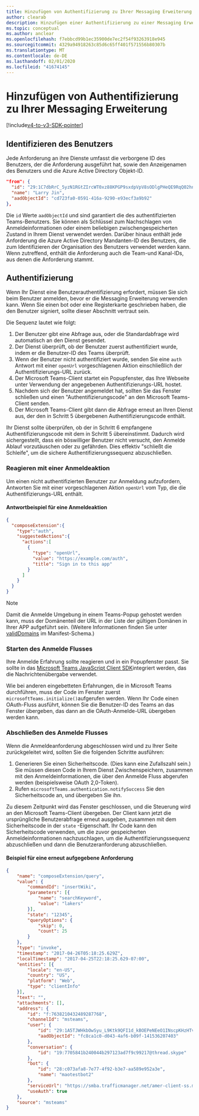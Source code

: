 ```yaml
---
title: Hinzufügen von Authentifizierung zu Ihrer Messaging Erweiterung
author: clearab
description: Hinzufügen einer Authentifizierung zu einer Messaging Erweiterung
ms.topic: conceptual
ms.author: anclear
ms.openlocfilehash: f7ebbcd99b1ec35900de7ec2f54f93263918e945
ms.sourcegitcommit: 4329a94918263c85d6c65ff401f571556b80307b
ms.translationtype: MT
ms.contentlocale: de-DE
ms.lasthandoff: 02/01/2020
ms.locfileid: "41674145"
---
```

# <a name="add-authentication-to-your-messaging-extension"></a>Hinzufügen von Authentifizierung zu Ihrer Messaging Erweiterung

[!include[v4-to-v3-SDK-pointer](~/includes/v4-to-v3-pointer-me.md)]

## <a name="identify-the-user"></a>Identifizieren des Benutzers

Jede Anforderung an ihre Dienste umfasst die verborgene ID des Benutzers, der die Anforderung ausgeführt hat, sowie den Anzeigenamen des Benutzers und die Azure Active Directory Objekt-ID.

```json
"from": {
  "id": "29:1C7dbRrC_5yzN1RGtZIrcWT0xz88KPGP9sxdpVpV8sODlgPHeQE9RqQ02hnpuKzy6zZ-AaZx6swUOMj_Dsdse3TQ4sIaeebbFBF-VgjJy_nY",
  "name": "Larry Jin",
  "aadObjectId": "cd723fa0-0591-416a-9290-e93ecf3a9b92"
},
```

Die `id` Werte `aadObjectId` und sind garantiert die des authentifizierten Teams-Benutzers. Sie können als Schlüssel zum Nachschlagen von Anmeldeinformationen oder einem beliebigen zwischengespeicherten Zustand in Ihrem Dienst verwendet werden. Darüber hinaus enthält jede Anforderung die Azure Active Directory Mandanten-ID des Benutzers, die zum Identifizieren der Organisation des Benutzers verwendet werden kann. Wenn zutreffend, enthält die Anforderung auch die Team-und Kanal-IDs, aus denen die Anforderung stammt.

## <a name="authentication"></a>Authentifizierung

Wenn Ihr Dienst eine Benutzerauthentifizierung erfordert, müssen Sie sich beim Benutzer anmelden, bevor er die Messaging Erweiterung verwenden kann. Wenn Sie einen bot oder eine Registerkarte geschrieben haben, die den Benutzer signiert, sollte dieser Abschnitt vertraut sein.

Die Sequenz lautet wie folgt:

1. Der Benutzer gibt eine Abfrage aus, oder die Standardabfrage wird automatisch an den Dienst gesendet.
2. Der Dienst überprüft, ob der Benutzer zuerst authentifiziert wurde, indem er die Benutzer-ID des Teams überprüft.
3. Wenn der Benutzer nicht authentifiziert wurde, senden Sie eine `auth` Antwort mit einer `openUrl` vorgeschlagenen Aktion einschließlich der Authentifizierungs-URL zurück.
4. Der Microsoft Teams-Client startet ein Popupfenster, das Ihre Webseite unter Verwendung der angegebenen Authentifizierungs-URL hostet.
5. Nachdem sich der Benutzer angemeldet hat, sollten Sie das Fenster schließen und einen "Authentifizierungscode" an den Microsoft Teams-Client senden.
6. Der Microsoft Teams-Client gibt dann die Abfrage erneut an Ihren Dienst aus, der den in Schritt 5 übergebenen Authentifizierungscode enthält.

Ihr Dienst sollte überprüfen, ob der in Schritt 6 empfangene Authentifizierungscode mit dem in Schritt 5 übereinstimmt. Dadurch wird sichergestellt, dass ein böswilliger Benutzer nicht versucht, den Anmelde Ablauf vorzutäuschen oder zu gefährden. Dies effektiv "schließt die Schleife", um die sichere Authentifizierungssequenz abzuschließen.

### <a name="respond-with-a-sign-in-action"></a>Reagieren mit einer Anmeldeaktion

Um einen nicht authentifizierten Benutzer zur Anmeldung aufzufordern, Antworten Sie mit einer vorgeschlagenen Aktion `openUrl` vom Typ, die die Authentifizierungs-URL enthält.

#### <a name="response-example-for-a-sign-in-action"></a>Antwortbeispiel für eine Anmeldeaktion

```json
{
  "composeExtension":{
    "type":"auth",
    "suggestedActions":{
      "actions":[
        {
          "type": "openUrl",
          "value": "https://example.com/auth",
          "title": "Sign in to this app"
        }
      ]
    }
  }
}
```

> [!NOTE]
> Damit die Anmelde Umgebung in einem Teams-Popup gehostet werden kann, muss der Domänenteil der URL in der Liste der gültigen Domänen in Ihrer APP aufgeführt sein. (Weitere Informationen finden Sie unter [validDomains](~/resources/schema/manifest-schema.md#validdomains) im Manifest-Schema.)

### <a name="start-the-sign-in-flow"></a>Starten des Anmelde Flusses

Ihre Anmelde Erfahrung sollte reagieren und in ein Popupfenster passt. Sie sollte in das [Microsoft Teams JavaScript Client SDK](/javascript/api/overview/msteams-client)integriert werden, das die Nachrichtenübergabe verwendet.

Wie bei anderen eingebetteten Erfahrungen, die in Microsoft Teams durchführen, muss der Code im Fenster zuerst `microsoftTeams.initialize()`aufgerufen werden. Wenn Ihr Code einen OAuth-Fluss ausführt, können Sie die Benutzer-ID des Teams an das Fenster übergeben, das dann an die OAuth-Anmelde-URL übergeben werden kann.

### <a name="complete-the-sign-in-flow"></a>Abschließen des Anmelde Flusses

Wenn die Anmeldeanforderung abgeschlossen wird und zu Ihrer Seite zurückgeleitet wird, sollten Sie die folgenden Schritte ausführen:

1. Generieren Sie einen Sicherheitscode. (Dies kann eine Zufallszahl sein.) Sie müssen diesen Code in Ihrem Dienst Zwischenspeichern, zusammen mit den Anmeldeinformationen, die über den Anmelde Fluss abgerufen werden (beispielsweise OAuth 2,0-Token).
2. Rufen `microsoftTeams.authentication.notifySuccess` Sie den Sicherheitscode an, und übergeben Sie ihn.

Zu diesem Zeitpunkt wird das Fenster geschlossen, und die Steuerung wird an den Microsoft Teams-Client übergeben. Der Client kann jetzt die ursprüngliche Benutzerabfrage erneut ausgeben, zusammen mit dem Sicherheitscode in der `state` -Eigenschaft. Ihr Code kann den Sicherheitscode verwenden, um die zuvor gespeicherten Anmeldeinformationen nachzuschlagen, um die Authentifizierungssequenz abzuschließen und dann die Benutzeranforderung abzuschließen.

#### <a name="reissued-request-example"></a>Beispiel für eine erneut aufgegebene Anforderung

```json
{
    "name": "composeExtension/query",
    "value": {
        "commandId": "insertWiki",
        "parameters": [{
            "name": "searchKeyword",
            "value": "lakers"
        }],
        "state": "12345",
        "queryOptions": {
            "skip": 0,
            "count": 25
        }
    },
    "type": "invoke",
    "timestamp": "2017-04-26T05:18:25.629Z",
    "localTimestamp": "2017-04-25T22:18:25.629-07:00",
    "entities": [{
        "locale": "en-US",
        "country": "US",
        "platform": "Web",
        "type": "clientInfo"
    }],
    "text": "",
    "attachments": [],
    "address": {
        "id": "f:7638210432489287768",
        "channelId": "msteams",
        "user": {
            "id": "29:1A5TJWHkbOwSyu_L9Ktk9QFI1d_kBOEPeNEeO1INscpKHzHTvWfiau5AX_6y3SuiOby-r73dzHJ17HipUWqGPgw",
            "aadObjectId": "fc8ca1c0-d043-4af6-b09f-141536207403"
        },
        "conversation": {
            "id": "19:7705841b240044b297123ad7f9c99217@thread.skype"
        },
        "bot": {
            "id": "28:c073afa8-7e77-4f92-b3e7-aa589e952a3e",
            "name": "maotestbot2"
        },
        "serviceUrl": "https://smba.trafficmanager.net/amer-client-ss.msg/",
        "useAuth": true
    },
    "source": "msteams"
}
```

